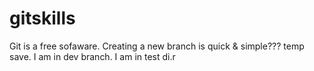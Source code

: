 # gitskills
Git is a free sofaware.
Creating a new branch is quick & simple???
temp save.
I am in dev branch.
I am in test di.r
